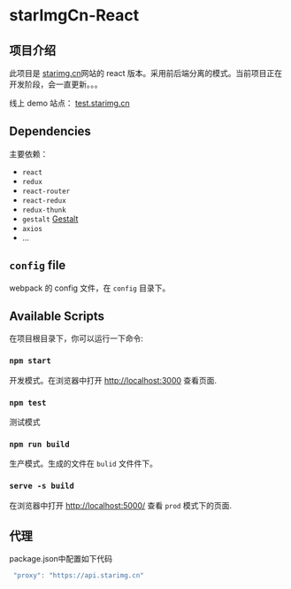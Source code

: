 # starImgCn-React

## 项目介绍

此项目是 [starimg.cn](https://starimg.cm)网站的 react 版本。采用前后端分离的模式。当前项目正在开发阶段，会一直更新。。。

线上 demo 站点： [test.starimg.cn](http://test.starimg.cn)

## Dependencies

主要依赖：

- `react`
- `redux`
- `react-router`
- `react-redux`
- `redux-thunk`
- `gestalt` [Gestalt](https://github.com/pinterest/gestalt)
- `axios`
- ...

## `config` file

webpack 的 config 文件，在 `config` 目录下。

## Available Scripts

在项目根目录下，你可以运行一下命令:

### `npm start`

开发模式。在浏览器中打开 [http://localhost:3000](http://localhost:3000) 查看页面.

### `npm test`

测试模式

### `npm run build`

生产模式。生成的文件在 `bulid` 文件件下。

### `serve -s build`

在浏览器中打开 [http://localhost:5000/](http://localhost:5000/) 查看 `prod` 模式下的页面.

## 代理

package.json中配置如下代码

```js
 "proxy": "https://api.starimg.cn"
```